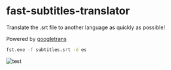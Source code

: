 # fast-subtitles-translator
Translate the .srt file to another language as quickly as possible!

Powered by [googletrans](https://pypi.org/project/googletrans/)

```bash
fst.exe -f subtitles.srt -d es
```

![test](https://github.com/manucabral/fast-subtitles-translator/assets/83357673/93651c7b-8454-4692-b36f-37eba091b298)
